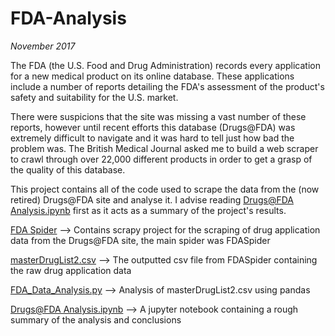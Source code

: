 # FDA-Analysis

_November 2017_

The FDA (the U.S. Food and Drug Administration) records every application for a new medical product on its online database. These applications include a number of reports detailing the FDA's assessment of the product's safety and suitability for the U.S. market. 

There were suspicions that the site was missing a vast number of these reports, however until recent efforts this database (Drugs@FDA) was extremely difficult to navigate and it was hard to tell just how bad the problem was. The British Medical Journal asked me to build a web scraper to crawl through over 22,000 different products in order to get a grasp of the quality of this database.

This project contains all of the code used to scrape the data from the (now retired) Drugs@FDA site and analyse it. I advise reading [Drugs@FDA Analysis.ipynb](/Drugs@FDA%20Analysis.ipynb) first as it acts as a summary of the project's results.

[FDA Spider](/FDA%20Spider) --> Contains scrapy project for the scraping of drug application data from the Drugs@FDA site, the main spider was FDASpider

[masterDrugList2.csv](/masterDrugList2.csv) --> The outputted csv file from FDASpider containing the raw drug application data

[FDA_Data_Analysis.py](/FDA_Data_Analysis.py) --> Analysis of masterDrugList2.csv using pandas

[Drugs@FDA Analysis.ipynb](/Drugs@FDA%20Analysis.ipynb) --> A jupyter notebook containing a rough summary of the analysis and conclusions
